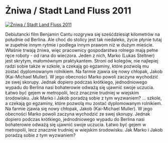 Żniwa / Stadt Land Fluss 2011 
=============
[![Żniwa / Stadt Land Fluss 2011 ](http://vidos.pl/images/player.gif)](http://vidos.pl/niwa-stadt-land-fluss-2011)

 Debiutancki film Benjamin Cantu rozgrywa się sześćdziesiąt kilometrów na południe od Berlina. Ale choć do stolicy jest tak niedaleko, życie płynie tutaj w zupełnie innym rytmie i podlega innym prawom niż w dużym mieście. Właśnie trwają żniwa, więc pracownicy gospodarstwa rolnego mają pełne ręce roboty - od rana do wieczora. Jeden z nich, Marko (Lukas Steltner) jest skrytym, małomównym praktykantem. Stroni od kolegów, nie najlepiej radzi sobie także w szkole, a czekają go egzaminy, które pozwolą mu zostać dyplomowanym rolnikiem. Na farmie zjawia się nowy chłopak, Jakob (Kai-Michael Muller). W jego obecności Marko powoli zaczyna wychodzić ze swej skorupy. Jednak dopiero podczas krótkiego, jednodniowego wypadu do Berlina nasi bohaterowie odważą się ujawnić swoje uczucia. Łatwo być gejem w metropolii, lecz znacznie trudniej w wiejskim środowisku. Jak Marko i Jakob poradzą sobie z tym wyzwaniem?  ... szkole, a czekają go egzaminy, które pozwolą mu zostać dyplomowanym rolnikiem. Na farmie zjawia się nowy chłopak, Jakob (Kai-Michael Muller). W jego obecności Marko powoli zaczyna wychodzić ze swej skorupy. Jednak dopiero podczas krótkiego, jednodniowego wypadu do Berlina nasi bohaterowie odważą się ujawnić swoje uczucia. Łatwo być gejem w metropolii, lecz znacznie trudniej w wiejskim środowisku. Jak Marko i Jakob poradzą sobie z tym wyzwaniem?
